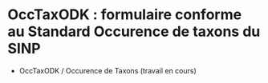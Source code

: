 # OccTaxODK : formulaire conforme au Standard Occurence de taxons du SINP

* OccTaxODK / Occurence de Taxons (travail en cours)
